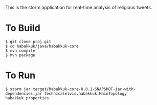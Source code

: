This is the storm application for real-time analysis of religious tweets.

# To Build

    $ git clone proj.git
    $ cd habakkuk/java/habakkuk-core
    $ mvn compile
    $ mvn package

# To Run

    $ storm jar target/habakkuk-core-0.0.1-SNAPSHOT-jar-with-dependencies.jar technicalelvis.habakkuk.MainTopology habakkuk.properties
